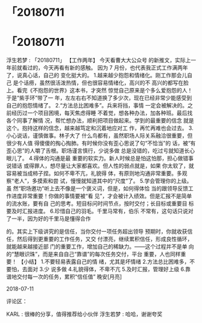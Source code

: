 # 「20180711

# 「20180711

浮生若梦 : 「20180711」 【工作两年】 今天看曹大大公众号 的新推文，实际上一年前就看过的，今天再看有新的感触。 因为 7 月份，也代表我正式工作满两年了，说真心话，自己的 变化挺大的。 1.越来越少抱怨和情绪化。刚工作那会儿自己 是个话痨，虽然很活泼热情，但也很容易情绪化，高兴的不 高兴的都写在脸上。看完《不抱怨的世界》这本书，才突然 惊觉自己原来是个多么爱抱怨的人！于是“紫手环”带了一 年，左左右右不知道换了多少次，现在已经非常少能感受到 自己的抱怨情绪了。 2.“方法总比困难多”。兵来将挡，事情 一定会被解决的。之前经历过一个项目困境，每天焦虑得睡 不着觉，想各种办法，加各种班。最后找各个同事了解情 况，帮忙想办法，顺利把项目做起来。学到的最重要的信念 就是这个。抱持这样的信念，越来越笃定和沉着地应对工 作，再忙再难也会过去。 3.小心说话，谨慎做事。林子大了 什么鸟都有，虽然职场人际关系融洽很重要，但很少有人值 得傻傻的掏心掏肺。有时候你没有歪心思说了句“不恰当”的 话，被“有歪心思”的人嚼了舌根。职场谨言慎行，少说多做 总是没错的，吃过亏就知道长心眼儿了。 4.得体的沟通是最 重要的软实力。新人时候总是怕这怕那，担心做错事说错话 或得罪人，想尽量让大家都喜欢。但人性的弱点就是，如果 你太软了，就容易被当成柿子捏。如何不卑不亢，礼貌得 体，有原则地沟通非常重要。多观察“老人”，多摸索和尝 试，慢慢就知道其中的“尺度”了。 5.学会管理你的上级。虽 然“职场邀功”听上去不像是一个褒义词，但是，如何得体恰 当的跟领导反馈工作进度非常重要！你做的事情要被“看 见”，才会被计入绩效。但是汇报不是简单的流水账，要有自 己的思考。短目标问时间节点，按时交付；长目标或重要目 标要及时汇报进度。 6.珍惜自己的羽毛。千里马常有，伯乐 不常有，这句话只说对了一半，因为好的千里马是懂得合作

的。其实上下级讲究的是信任，当你交付一项任务超出领导 预期时，你就收获信任，然后得到更重要的工作任务，又交 付漂亮，继续累积信任，形成良性循环，就能越来越接近部 门的重要工作，增加自己的稀缺力。——这个过程并不是单 向的“慧眼识珠”，而是来自自己“靠谱”的每次任务交付，平台 重要，人也同样重要！ 【小结】 1.不要轻易表露自己的情 绪，尤其是坏情绪 2.方法总比困难多，不要怕，去面对 3.少 说多做 4.礼貌得体，不卑不亢 5.及时汇报，管理好上级 6.靠 谱地交付每一次的任务，累积“信任值” 晚安[月亮]

2018-07-11

评论区：

KARL : 很棒的分享，值得推荐给小伙伴 浮生若梦 : 哈哈，谢谢夸奖